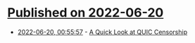# [Published on 2022-06-20](index.md)

* [2022-06-20, 00:55:57](https://news.ycombinator.com/item?id=31805087) - [A Quick Look at QUIC Censorship](https://ooni.org/post/2022-quick-look-quic-censorship/)
